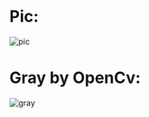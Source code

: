# Pic:
![pic](https://github.com/techbuterbrod/CV_Lab_02/blob/master/pic.jpg)

# Gray by OpenCv:
![gray](https://github.com/techbuterbrod/CV_Lab_02/blob/master/grayopencv.png)

